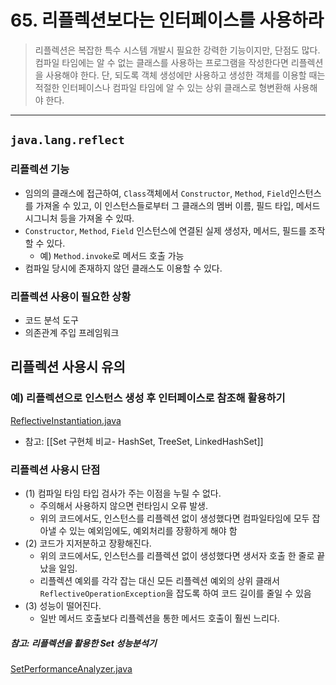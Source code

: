 # 65. 리플렉션보다는 인터페이스를 사용하라

> 리플렉션은 복잡한 특수 시스템 개발시 필요한 강력한 기능이지만, 단점도 많다.
> 컴파일 타임에는 알 수 없는 클래스를 사용하는 프로그램을 작성한다면 리플렉션을 사용해야 한다.
> 	단, 되도록 객체 생성에만 사용하고 생성한 객체를 이용할 때는 적절한 인터페이스나 컴파일 타임에 알 수 있는 상위 클래스로 형변환해 사용해야 한다.

- - -
## `java.lang.reflect`
### 리플렉션 기능
* 임의의 클래스에 접근하여, `Class`객체에서 `Constructor`, `Method`, `Field`인스턴스를 가져올 수 있고, 이 인스턴스들로부터 그 클래스의 멤버 이름, 필드 타입, 메서드 시그니처 등을 가져올 수 있따.
* `Constructor`, `Method`, `Field` 인스턴스에 연결된 실제 생성자, 메서드, 필드를 조작할 수 있다.
    * 예) `Method.invoke`로 메서드 호출 가능
* 컴파일 당시에 존재하지 않던 클래스도 이용할 수 있다.

### 리플렉션 사용이 필요한 상황
* 코드 분석 도구
* 의존관계 주입 프레임워크

## 리플렉션 사용시 유의
### 예) 리플렉션으로 인스턴스 생성 후 인터페이스로 참조해 활용하기
[ReflectiveInstantiation.java](..%2F..%2F..%2Fmain%2Fjava%2Fch09%2Fitem65%2FReflectiveInstantiation.java)
* 참고: [[Set 구현체 비교- HashSet, TreeSet, LinkedHashSet]]

### 리플렉션 사용시 단점
* (1) 컴파일 타임 타입 검사가 주는 이점을 누릴 수 없다.
    * 주의해서 사용하지 않으면 런타임시 오류 발생.
    * 위의 코드에서도, 인스턴스를 리플렉션 없이 생성했다면 컴파일타임에 모두 잡아낼 수 있는 예외임에도, 예외처리를 장황하게 해야 함
* (2) 코드가 지저분하고 장황해진다.
    * 위의 코드에서도, 인스턴스를 리플렉션 없이 생성했다면 생서자 호출 한 줄로 끝났을 일임.
    * 리플렉션 예외를 각각 잡는 대신 모든 리플렉션 예외의 상위 클래서 `ReflectiveOperationException`을 잡도록 하여 코드 길이를 줄일 수 있음
* (3) 성능이 떨어진다.
    * 일반 메서드 호출보다 리플렉션을 통한 메서드 호출이 훨씬 느리다.

##### 참고: 리플렉션을 활용한 Set 성능분석기
[SetPerformanceAnalyzer.java](..%2F..%2F..%2Fmain%2Fjava%2Fch09%2Fitem65%2FSetPerformanceAnalyzer.java)